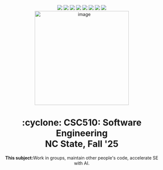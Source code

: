 <p align="center">
  <a href="http://github.com/txt/se25fall#top"><img src="https://img.shields.io/badge/Home-%23ff5733?style=for-the-badge&logo=home&logoColor=white" /></a>
  <a href="docs/syllabus.md#top"><img src="https://img.shields.io/badge/Syllabus-%230055ff?style=for-the-badge&logo=openai&logoColor=white" /></a>
  <a href="https://docs.google.com/spreadsheets/d/..."><img src="https://img.shields.io/badge/Groups-%23ffd700?style=for-the-badge&logo=users&logoColor=white" /></a>
  <a href="https://moodle-courses2425.wolfware.ncsu.edu/course/view.php?id=7150"><img src="https://img.shields.io/badge/One-%23dc143c?style=for-the-badge&logo=moodle&logoColor=white" /></a>
  <a href="https://moodle-courses2425.wolfware.ncsu.edu/course/view.php?id=9999"><img src="https://img.shields.io/badge/Two-%23b22222?style=for-the-badge&logo=moodle&logoColor=white" /></a>
  <a href="https://discord.gg/whDXzJGP"><img src="https://img.shields.io/badge/Discord-%23008080?style=for-the-badge&logo=discord&logoColor=white" /></a>
  <a href="https://ncsu.hosted.panopto.com/..."><img src="https://img.shields.io/badge/Videos-%23ffa500?style=for-the-badge&logo=youtube&logoColor=white" /></a>
  <a href="LICENSE.md"><img src="https://img.shields.io/badge/(c)%20Tim%20Menzies,%202025-%234b4b4b?style=for-the-badge&logoColor=white" /></a>
 <br><img width="300"   alt="image" src="https://github.com/user-attachments/assets/eae90393-bdd9-4cea-88cb-63dbfe12916e"><br></p>
<h1 align="center">:cyclone: CSC510: Software Engineering<br>NC State, Fall '25</h1>
<p align="center"><b>This subject:</b>Work in groups, maintain other people's code, accelerate SE with AI.</p>
